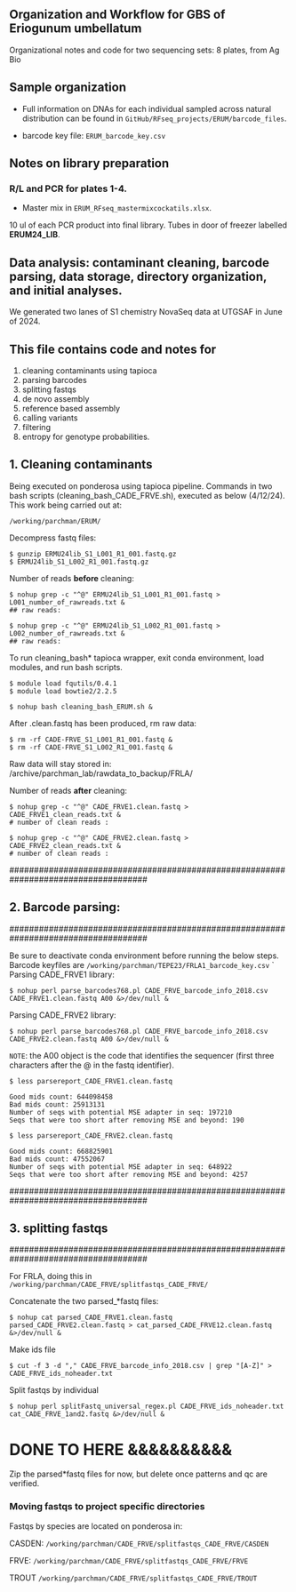 
## Organization and Workflow for GBS of Eriogunum umbellatum 
Organizational notes and code for two sequencing sets:
8 plates, from Ag Bio

## Sample organization
- Full information on DNAs for each individual sampled across natural distribution can be found in `GitHub/RFseq_projects/ERUM/barcode_files`. 

- barcode key file: `ERUM_barcode_key.csv`


## Notes on library preparation


### R/L and PCR for plates 1-4. 

- Master mix in `ERUM_RFseq_mastermixcockatils.xlsx`.




10 ul of each PCR product into final library. Tubes in door of freezer labelled **ERUM24_LIB**.


## Data analysis: contaminant cleaning, barcode parsing, data storage, directory organization, and initial analyses.

We generated two lanes of S1 chemistry NovaSeq data at UTGSAF in June of 2024. 


## This file contains code and notes for
1) cleaning contaminants using tapioca
2) parsing barcodes
3) splitting fastqs 
4) de novo assembly
5) reference based assembly
6) calling variants
7) filtering
8) entropy for genotype probabilities.

## 1. Cleaning contaminants

Being executed on ponderosa using tapioca pipeline. Commands in two bash scripts (cleaning_bash_CADE_FRVE.sh), executed as below (4/12/24). This work being carried out at:

    /working/parchman/ERUM/

Decompress fastq files:

    $ gunzip ERMU24lib_S1_L001_R1_001.fastq.gz
    $ ERMU24lib_S1_L002_R1_001.fastq.gz

Number of reads **before** cleaning:

    $ nohup grep -c "^@" ERMU24lib_S1_L001_R1_001.fastq > L001_number_of_rawreads.txt &
    ## raw reads: 

    $ nohup grep -c "^@" ERMU24lib_S1_L002_R1_001.fastq > L002_number_of_rawreads.txt &
    ## raw reads: 
To run cleaning_bash* tapioca wrapper, exit conda environment, load modules, and run bash scripts.

    $ module load fqutils/0.4.1
    $ module load bowtie2/2.2.5
    
    $ nohup bash cleaning_bash_ERUM.sh &


After .clean.fastq has been produced, rm raw data:

    $ rm -rf CADE-FRVE_S1_L001_R1_001.fastq &
    $ rm -rf CADE-FRVE_S1_L002_R1_001.fastq &



Raw data will stay stored in: /archive/parchman_lab/rawdata_to_backup/FRLA/

Number of reads **after** cleaning:

    $ nohup grep -c "^@" CADE_FRVE1.clean.fastq > CADE_FRVE1_clean_reads.txt &
    # number of clean reads : 

    $ nohup grep -c "^@" CADE_FRVE2.clean.fastq > CADE_FRVE2_clean_reads.txt &
    # number of clean reads : 

####################################################################################
## 2. Barcode parsing:
####################################################################################

Be sure to deactivate conda environment before running the below steps. Barcode keyfiles are `/working/parchman/TEPE23/FRLA1_barcode_key.csv`
`
Parsing CADE_FRVE1 library:

    $ nohup perl parse_barcodes768.pl CADE_FRVE_barcode_info_2018.csv CADE_FRVE1.clean.fastq A00 &>/dev/null &

Parsing CADE_FRVE2 library:

    $ nohup perl parse_barcodes768.pl CADE_FRVE_barcode_info_2018.csv CADE_FRVE2.clean.fastq A00 &>/dev/null &

`NOTE`: the A00 object is the code that identifies the sequencer (first three characters after the @ in the fastq identifier).

    $ less parsereport_CADE_FRVE1.clean.fastq

    Good mids count: 644098458
    Bad mids count: 25913131
    Number of seqs with potential MSE adapter in seq: 197210
    Seqs that were too short after removing MSE and beyond: 190

    $ less parsereport_CADE_FRVE2.clean.fastq

    Good mids count: 668825901
    Bad mids count: 47552067
    Number of seqs with potential MSE adapter in seq: 648922
    Seqs that were too short after removing MSE and beyond: 4257

####################################################################################
## 3. splitting fastqs
####################################################################################

For FRLA, doing this in `/working/parchman/CADE_FRVE/splitfastqs_CADE_FRVE/` 

Concatenate the two parsed_*fastq files:

    $ nohup cat parsed_CADE_FRVE1.clean.fastq parsed_CADE_FRVE2.clean.fastq > cat_parsed_CADE_FRVE12.clean.fastq &>/dev/null &

Make ids file

    $ cut -f 3 -d "," CADE_FRVE_barcode_info_2018.csv | grep "[A-Z]" > CADE_FRVE_ids_noheader.txt


Split fastqs by individual

    $ nohup perl splitFastq_universal_regex.pl CADE_FRVE_ids_noheader.txt cat_CADE_FRVE_1and2.fastq &>/dev/null &



# DONE TO HERE &&&&&&&&&&


Zip the parsed*fastq files for now, but delete once patterns and qc are verified.

### Moving fastqs to project specific directories

Fastqs by species are located on ponderosa in:

CASDEN:
`/working/parchman/CADE_FRVE/splitfastqs_CADE_FRVE/CASDEN`

FRVE:
`/working/parchman/CADE_FRVE/splitfastqs_CADE_FRVE/FRVE`

TROUT
`/working/parchman/CADE_FRVE/splitfastqs_CADE_FRVE/TROUT`
